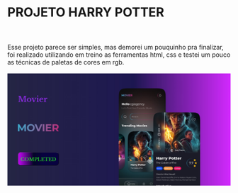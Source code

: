 <h1>PROJETO HARRY POTTER</h1>
<br>
<br>
Esse projeto parece ser simples, mas demorei um pouquinho pra finalizar, foi realizado utilizando em treino as ferramentas html, css e testei um pouco as técnicas de paletas de cores em rgb.
<br>
<br>
<img src="https://github.com/luizzvianna/harrypotter-project/blob/master/img/projetoharrypotter.jpg?raw=true" >
